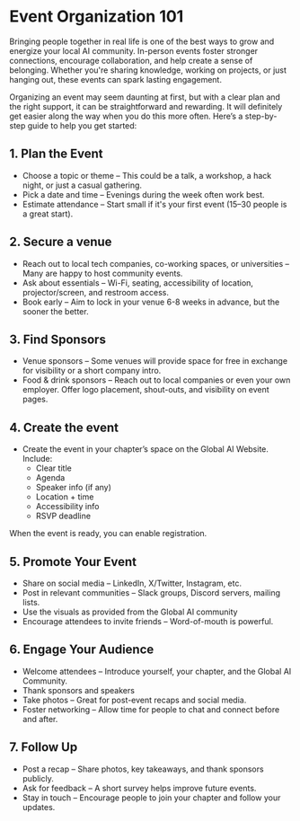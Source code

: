 # Event Organization 101

Bringing people together in real life is one of the best ways to grow and energize your local AI community. In-person events foster stronger connections, encourage collaboration, and help create a sense of belonging. Whether you're sharing knowledge, working on projects, or just hanging out, these events can spark lasting engagement.

Organizing an event may seem daunting at first, but with a clear plan and the right support, it can be straightforward and rewarding. It will definitely get easier along the way when you do this more often. Here’s a step-by-step guide to help you get started:

## 1. Plan the Event
- Choose a topic or theme – This could be a talk, a workshop, a hack night, or just a casual gathering.
- Pick a date and time – Evenings during the week often work best.
- Estimate attendance – Start small if it's your first event (15–30 people is a great start).

## 2. Secure a venue
- Reach out to local tech companies, co-working spaces, or universities – Many are happy to host community events.
- Ask about essentials – Wi-Fi, seating, accessibility of location, projector/screen, and restroom access.
- Book early – Aim to lock in your venue 6-8 weeks in advance, but the sooner the better.

## 3. Find Sponsors
- Venue sponsors – Some venues will provide space for free in exchange for visibility or a short company intro.
- Food & drink sponsors – Reach out to local companies or even your own employer. Offer logo placement, shout-outs, and visibility on event pages.

## 4. Create the event
- Create the event in your chapter’s space on the Global AI Website.
Include:
    - Clear title
    - Agenda
    - Speaker info (if any)
    - Location + time
    - Accessibility info
    - RSVP deadline

When the event is ready, you can enable registration.

## 5. Promote Your Event
- Share on social media – LinkedIn, X/Twitter, Instagram, etc.
- Post in relevant communities – Slack groups, Discord servers, mailing lists.
- Use the visuals as provided from the Global AI community
- Encourage attendees to invite friends – Word-of-mouth is powerful.

## 6. Engage Your Audience
- Welcome attendees – Introduce yourself, your chapter, and the Global AI Community.
- Thank sponsors and speakers
- Take photos – Great for post-event recaps and social media.
- Foster networking – Allow time for people to chat and connect before and after.

## 7. Follow Up
- Post a recap – Share photos, key takeaways, and thank sponsors publicly.
- Ask for feedback – A short survey helps improve future events.
- Stay in touch – Encourage people to join your chapter and follow your updates.


